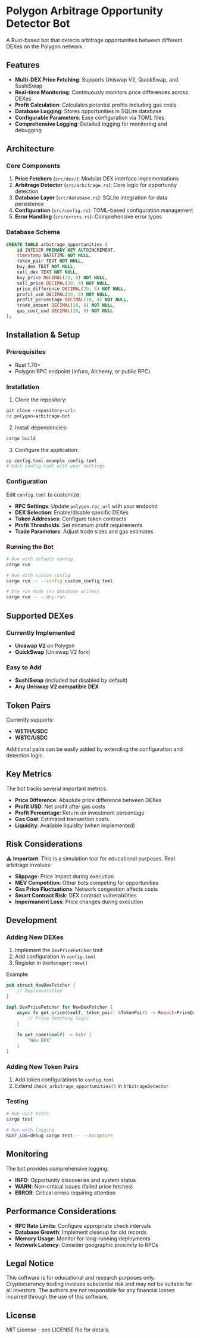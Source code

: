 # Polygon Arbitrage Opportunity Detector Bot

A Rust-based bot that detects arbitrage opportunities between different DEXes on the Polygon network.

## Features

- **Multi-DEX Price Fetching**: Supports Uniswap V2, QuickSwap, and SushiSwap
- **Real-time Monitoring**: Continuously monitors price differences across DEXes
- **Profit Calculation**: Calculates potential profits including gas costs
- **Database Logging**: Stores opportunities in SQLite database
- **Configurable Parameters**: Easy configuration via TOML files
- **Comprehensive Logging**: Detailed logging for monitoring and debugging

## Architecture

### Core Components

1. **Price Fetchers** (`src/dex/`): Modular DEX interface implementations
2. **Arbitrage Detector** (`src/arbitrage.rs`): Core logic for opportunity detection
3. **Database Layer** (`src/database.rs`): SQLite integration for data persistence
4. **Configuration** (`src/config.rs`): TOML-based configuration management
5. **Error Handling** (`src/errors.rs`): Comprehensive error types

### Database Schema

```sql
CREATE TABLE arbitrage_opportunities (
    id INTEGER PRIMARY KEY AUTOINCREMENT,
    timestamp DATETIME NOT NULL,
    token_pair TEXT NOT NULL,
    buy_dex TEXT NOT NULL,
    sell_dex TEXT NOT NULL,
    buy_price DECIMAL(20, 8) NOT NULL,
    sell_price DECIMAL(20, 8) NOT NULL,
    price_difference DECIMAL(20, 8) NOT NULL,
    profit_usd DECIMAL(20, 8) NOT NULL,
    profit_percentage DECIMAL(10, 4) NOT NULL,
    trade_amount DECIMAL(20, 8) NOT NULL,
    gas_cost_usd DECIMAL(20, 8) NOT NULL
);
```

## Installation & Setup

### Prerequisites

- Rust 1.70+
- Polygon RPC endpoint (Infura, Alchemy, or public RPC)

### Installation

1. Clone the repository:
```bash
git clone <repository-url>
cd polygon-arbitrage-bot
```

2. Install dependencies:
```bash
cargo build
```

3. Configure the application:
```bash
cp config.toml.example config.toml
# Edit config.toml with your settings
```

### Configuration

Edit `config.toml` to customize:

- **RPC Settings**: Update `polygon.rpc_url` with your endpoint
- **DEX Selection**: Enable/disable specific DEXes
- **Token Addresses**: Configure token contracts
- **Profit Thresholds**: Set minimum profit requirements
- **Trade Parameters**: Adjust trade sizes and gas estimates

### Running the Bot

```bash
# Run with default config
cargo run

# Run with custom config
cargo run -- --config custom_config.toml

# Dry run mode (no database writes)
cargo run -- --dry-run
```

## Supported DEXes

### Currently Implemented
- **Uniswap V2** on Polygon
- **QuickSwap** (Uniswap V2 fork)

### Easy to Add
- **SushiSwap** (included but disabled by default)
- **Any Uniswap V2 compatible DEX**

## Token Pairs

Currently supports:
- **WETH/USDC**
- **WBTC/USDC**

Additional pairs can be easily added by extending the configuration and detection logic.

## Key Metrics

The bot tracks several important metrics:

- **Price Difference**: Absolute price difference between DEXes
- **Profit USD**: Net profit after gas costs
- **Profit Percentage**: Return on investment percentage
- **Gas Cost**: Estimated transaction costs
- **Liquidity**: Available liquidity (when implemented)

## Risk Considerations

⚠️ **Important**: This is a simulation tool for educational purposes. Real arbitrage involves:

- **Slippage**: Price impact during execution
- **MEV Competition**: Other bots competing for opportunities
- **Gas Price Fluctuations**: Network congestion affects costs
- **Smart Contract Risk**: DEX contract vulnerabilities
- **Impermanent Loss**: Price changes during execution

## Development

### Adding New DEXes

1. Implement the `DexPriceFetcher` trait
2. Add configuration in `config.toml`
3. Register in `DexManager::new()`

Example:
```rust
pub struct NewDexFetcher {
    // Implementation
}

impl DexPriceFetcher for NewDexFetcher {
    async fn get_price(&self, token_pair: &TokenPair) -> Result<PriceQuote> {
        // Price fetching logic
    }
    
    fn get_name(&self) -> &str {
        "New DEX"
    }
}
```

### Adding New Token Pairs

1. Add token configurations to `config.toml`
2. Extend `check_arbitrage_opportunities()` in `ArbitrageDetector`

### Testing

```bash
# Run unit tests
cargo test

# Run with logging
RUST_LOG=debug cargo test -- --nocapture
```

## Monitoring

The bot provides comprehensive logging:

- **INFO**: Opportunity discoveries and system status
- **WARN**: Non-critical issues (failed price fetches)
- **ERROR**: Critical errors requiring attention

## Performance Considerations

- **RPC Rate Limits**: Configure appropriate check intervals
- **Database Growth**: Implement cleanup for old records
- **Memory Usage**: Monitor for long-running deployments
- **Network Latency**: Consider geographic proximity to RPCs

## Legal Notice

This software is for educational and research purposes only. Cryptocurrency trading involves substantial risk and may not be suitable for all investors. The authors are not responsible for any financial losses incurred through the use of this software.

## License

MIT License - see LICENSE file for details.